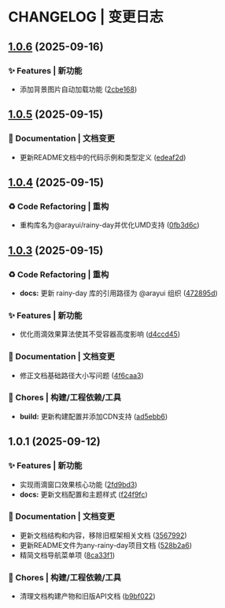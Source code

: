 # CHANGELOG | 变更日志

## [1.0.6](https://github.com/WuCheng-cn/AnyRainyDay/compare/1.0.5...1.0.6) (2025-09-16)

### ✨ Features | 新功能

* 添加背景图片自动加载功能 ([2cbe168](https://github.com/WuCheng-cn/AnyRainyDay/commit/2cbe16892fb39e49f9f1d3d68147d85c12d39304))

## [1.0.5](https://github.com/WuCheng-cn/AnyRainyDay/compare/1.0.4...1.0.5) (2025-09-15)

### 📝 Documentation | 文档变更

* 更新README文档中的代码示例和类型定义 ([edeaf2d](https://github.com/WuCheng-cn/AnyRainyDay/commit/edeaf2daba16dda44e329c1d5b8d192ceda79b7c))

## [1.0.4](https://github.com/WuCheng-cn/AnyRainyDay/compare/1.0.3...1.0.4) (2025-09-15)

### ♻️ Code Refactoring | 重构

* 重构库名为@arayui/rainy-day并优化UMD支持 ([0fb3d6c](https://github.com/WuCheng-cn/AnyRainyDay/commit/0fb3d6c0231b36527162717cf66f84b6efea28b1))

## [1.0.3](https://github.com/WuCheng-cn/AnyRainyDay/compare/1.0.1...1.0.3) (2025-09-15)

### ♻️ Code Refactoring | 重构

* **docs:** 更新 rainy-day 库的引用路径为 @arayui 组织 ([472895d](https://github.com/WuCheng-cn/AnyRainyDay/commit/472895d55e9a98e250a5e3f58c99c621c06381a7))

### ✨ Features | 新功能

* 优化雨滴效果算法使其不受容器高度影响 ([d4ccd45](https://github.com/WuCheng-cn/AnyRainyDay/commit/d4ccd452bea714b4b8a0496332b40035f555ce4b))

### 📝 Documentation | 文档变更

* 修正文档基础路径大小写问题 ([4f6caa3](https://github.com/WuCheng-cn/AnyRainyDay/commit/4f6caa398bc79b08aa1adc3e7efb9fb5b17afdc2))

### 🚀 Chores | 构建/工程依赖/工具

* **build:** 更新构建配置并添加CDN支持 ([ad5ebb6](https://github.com/WuCheng-cn/AnyRainyDay/commit/ad5ebb673710a39491cf11e1100c6caa3f94ca13))

## 1.0.1 (2025-09-12)

### ✨ Features | 新功能

* 实现雨滴窗口效果核心功能 ([2fd9bd3](https://github.com/WuCheng-cn/AnyRainyDay/commit/2fd9bd3238464106203b8af25627a8382d771b82))
* **docs:** 更新文档配置和主题样式 ([f24f9fc](https://github.com/WuCheng-cn/AnyRainyDay/commit/f24f9fc554c1e573cdd859538b88b04f6244d7be))

### 📝 Documentation | 文档变更

* 更新文档结构和内容，移除旧框架相关文档 ([3567992](https://github.com/WuCheng-cn/AnyRainyDay/commit/3567992adcf05b39bae9bd13a38259037fbc2187))
* 更新README文件为any-rainy-day项目文档 ([528b2a6](https://github.com/WuCheng-cn/AnyRainyDay/commit/528b2a67b1f45c9eb9854071d5a292f6bf9d0842))
* 精简文档导航菜单项 ([8ca33f1](https://github.com/WuCheng-cn/AnyRainyDay/commit/8ca33f1f430cf3238f566835f5f2652870ae9a1d))

### 🚀 Chores | 构建/工程依赖/工具

* 清理文档构建产物和旧版API文档 ([b9bf022](https://github.com/WuCheng-cn/AnyRainyDay/commit/b9bf022b958544420f4bf986bc47af6617760804))

